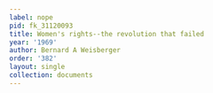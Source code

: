 ```yaml
---
label: nope
pid: fk_31120093
title: Women's rights--the revolution that failed
year: '1969'
author: Bernard A Weisberger
order: '382'
layout: single
collection: documents
---
```

